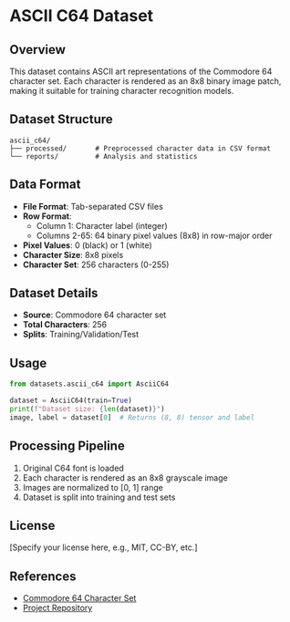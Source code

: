 # ASCII C64 Dataset

## Overview
This dataset contains ASCII art representations of the Commodore 64 character set. Each character is rendered as an 8x8 binary image patch, making it suitable for training character recognition models.

## Dataset Structure
```
ascii_c64/
├── processed/       # Preprocessed character data in CSV format
└── reports/         # Analysis and statistics
```

## Data Format
- **File Format**: Tab-separated CSV files
- **Row Format**:
  - Column 1: Character label (integer)
  - Columns 2-65: 64 binary pixel values (8x8) in row-major order
- **Pixel Values**: 0 (black) or 1 (white)
- **Character Size**: 8x8 pixels
- **Character Set**: 256 characters (0-255)

## Dataset Details
- **Source**: Commodore 64 character set
- **Total Characters**: 256
- **Splits**: Training/Validation/Test

## Usage
```python
from datasets.ascii_c64 import AsciiC64

dataset = AsciiC64(train=True)
print(f"Dataset size: {len(dataset)}")
image, label = dataset[0]  # Returns (8, 8) tensor and label
```

## Processing Pipeline
1. Original C64 font is loaded
2. Each character is rendered as an 8x8 grayscale image
3. Images are normalized to [0, 1] range
4. Dataset is split into training and test sets

## License
[Specify your license here, e.g., MIT, CC-BY, etc.]

## References
- [Commodore 64 Character Set](https://www.c64-wiki.com/wiki/Character_set)
- [Project Repository](https://github.com/yourusername/ascii_movie_pytorch)
